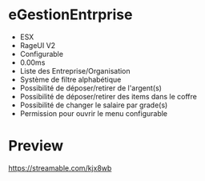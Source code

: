 # eGestionEntrprise

- ESX
- RageUI V2
- Configurable
- 0.00ms
- Liste des Entreprise/Organisation
- Système de filtre alphabétique 
- Possibilité de déposer/retirer de l'argent(s)
- Possibilité de déposer/retirer des items dans le coffre
- Possibilité de changer le salaire par grade(s)
- Permission pour ouvrir le menu configurable


# Preview
https://streamable.com/kjx8wb

